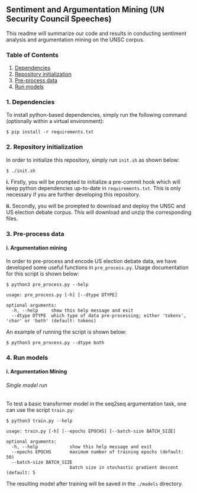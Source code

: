 ## Sentiment and Argumentation Mining (UN Security Council Speeches)

This readme will summarize our code and results in conducting sentiment analysis and argumentation mining on the UNSC corpus.

### Table of Contents

1. [Dependencies](#1-Dependencies)
2. [Repository initialization](#2-Repository-initialization)
3. [Pre-process data](#3-Pre-process-data)
4. [Run models](#4-Run-models)

### 1. Dependencies

To install python-based dependencies, simply run the following command (optionally within a virtual environment):

```shell
$ pip install -r requirements.txt
```

### 2. Repository initialization

In order to initialize this repository, simply run `init.sh` as shown below:

```shell
$ ./init.sh
```

**i.** Firstly, you will be prompted to initialize a pre-commit hook which will keep python dependencies up-to-date in `requirements.txt`. This is only necessary if you are further developing this repository.

**ii.** Secondly, you will be prompted to download and deploy the UNSC and US election debate corpus. This will download and unzip the corresponding files.

### 3. Pre-process data

#### i. Argumentation mining

In order to pre-process and encode US election debate data, we have developed some useful functions in `pre_process.py`. Usage documentation for this script is shown below: 

```
$ python3 pre_process.py --help

usage: pre_process.py [-h] [--dtype DTYPE]

optional arguments:
  -h, --help     show this help message and exit
  --dtype DTYPE  which type of data pre-processing; either 'tokens', 'char' or 'both' (default: tokens)
```

An example of running the script is shown below:

```shell
$ python3 pre_process.py --dtype both
```

### 4. Run models

#### i. Argumentation Mining

###### Single model run

To test a basic transformer model in the seq2seq argumentation task, one can use the script `train.py`:

```
$ python3 train.py --help

usage: train.py [-h] [--epochs EPOCHS] [--batch-size BATCH_SIZE]

optional arguments:
  -h, --help            show this help message and exit
  --epochs EPOCHS       maximum number of training epochs (default: 50)
  --batch-size BATCH_SIZE
                        batch size in stochastic gradient descent (default: 5
```

The resulting model after training will be saved in the `./models` directory.
